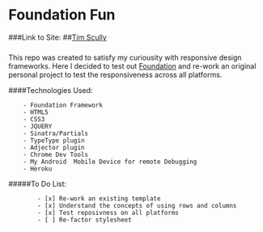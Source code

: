 Foundation Fun
======================


###Link to Site: 
##[Tim Scully](http://www.timscully.co.uk)

###
This repo was created to satisfy my curiousity with responsive design frameworks. Here I decided to test out [Foundation](https://http://foundation.zurb.com/) and re-work an original personal project to test the responsiveness across all platforms.


####Technologies Used:

		- Foundation Framework
		- HTML5
		- CSS3
		- JQUERY
		- Sinatra/Partials
		- TypeType plugin
		- Adjector plugin
		- Chrome Dev Tools
		- My Android  Mobile Device for remote Debugging
		- Heroku

#####To Do List:

			- [x] Re-work an existing template
			- [x] Understand the concepts of using rows and columns
			- [x] Test reposivness on all platforms
			- [ ] Re-factor stylesheet